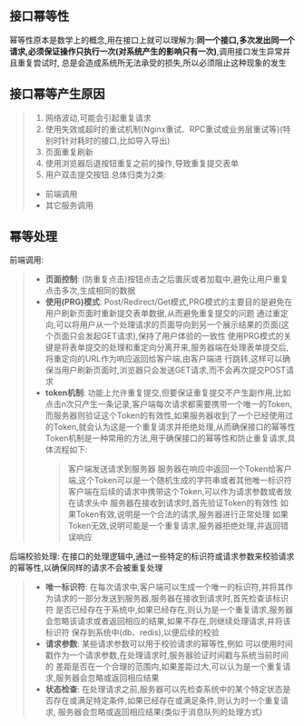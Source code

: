 ## 接口幂等性
幂等性原本是数学上的概念,用在接口上就可以理解为:**同一个接口,多次发出同一个请求,必须保证操作只执行一次(对系统产生的影响只有一次)**,调用接口发生异常并且重复尝试时,
总是会造成系统所无法承受的损失,所以必须阻止这种现象的发生

## 接口幂等产生原因
> 1. 网络波动,可能会引起重复请求
> 2. 使用失效或超时的重试机制(Nginx重试、RPC重试或业务层重试等)(特别时针对耗时的接口,比如导入导出)
> 3. 页面重复刷新
> 4. 使用浏览器后退按钮重复之前的操作,导致重复提交表单
> 5. 用户双击提交按钮
> 总体归类为2类:
> + 前端调用
> + 其它服务调用

## 幂等处理
前端调用:
> - **页面控制**: (防重复点击)按钮点击之后置灰或者加载中,避免让用户重复点击多次,生成相同的数据
> - **使用(PRG)模式**: Post/Redirect/Get模式,PRG模式的主要目的是避免在用户刷新页面时重新提交表单数据,从而避免重复提交的问题
>   通过重定向,可以将用户从一个处理请求的页面导向到另一个展示结果的页面(这个页面只会发起GET请求),保持了用户体验的一致性
>   使用PRG模式的关键是将表单提交的处理和重定向分离开来,服务器端在处理表单提交后,将重定向的URL作为响应返回给客户端,由客户端进
>   行跳转,这样可以确保当用户刷新页面时,浏览器只会发送GET请求,而不会再次提交POST请求
> - **token机制**: 功能上允许重复提交,但要保证重复提交不产生副作用,比如点击n次只产生一条记录,客户端每次请求都需要携带一个唯一的Token,
>   而服务器则验证这个Token的有效性,如果服务器收到了一个已经使用过的Token,就会认为这是一个重复请求并拒绝处理,从而确保接口的幂等性
>   Token机制是一种常用的方法,用于确保接口的幂等性和防止重复请求,具体流程如下:
>   > 客户端发送请求到服务器
>   > 服务器在响应中返回一个Token给客户端,这个Token可以是一个随机生成的字符串或者其他唯一标识符
>   > 客户端在后续的请求中携带这个Token,可以作为请求参数或者放在请求头中
>   > 服务器在接收到请求时,首先验证Token的有效性
>   > 如果Token有效,说明是一个合法的请求,服务器进行正常处理
>   > 如果Token无效,说明可能是一个重复请求,服务器拒绝处理,并返回错误响应

后端校验处理:
在接口的处理逻辑中,通过一些特定的标识符或请求参数来校验请求的幂等性,以确保同样的请求不会被重复处理
> - **唯一标识符**: 在每次请求中,客户端可以生成一个唯一的标识符,并将其作为请求的一部分发送到服务器,服务器在接收到请求时,首先检查该标识符
>   是否已经存在于系统中,如果已经存在,则认为是一个重复请求,服务器会忽略该请求或者返回相应的结果,如果不存在,则继续处理请求,并将该标识符
>   保存到系统中(db、redis),以便后续的校验
> - **请求参数**: 某些请求参数可以用于校验请求的幂等性,例如 可以使用时间戳作为一个请求参数,在处理请求时,服务器验证时间戳与系统当前时间的
>   差距是否在一个合理的范围内,如果差距过大,可以认为是一个重复请求,服务器会忽略或返回相应结果
> - **状态检查**: 在处理请求之前,服务器可以先检查系统中的某个特定状态是否存在或满足特定条件,如果已经存在或满足条件,则认为时一个重复请求,
>   服务器会忽略或返回相应结果(类似于消息队列的处理方式)